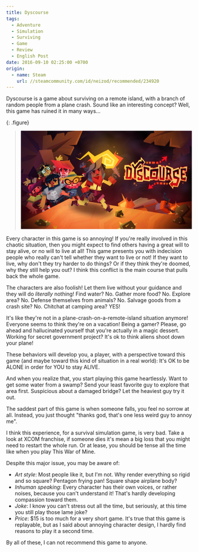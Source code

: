 ```yaml
---
title: Dyscourse
tags:
  - Adventure
  - Simulation
  - Surviving
  - Game
  - Review
  - English Post
date: 2016-09-10 02:25:00 +0700
origin:
  - name: Steam
    url: //steamcommunity.com/id/neizod/recommended/234920
---
```


Dyscourse is a game about surviving on a remote island, with a branch of random people from a plane crash. Sound like an interesting concept? Well, this game has ruined it in many ways...

{: .figure}
> ![](/images/game/cover/dyscourse.jpg)

Every character in this game is so annoying! If you're really involved in this chaotic situation, then you might expect to find others having a great will to stay alive, or no will to live at all! This game presents you with indecision people who really can't tell whether they want to live or not! If they want to live, why don't they try harder to do things? Or if they think they're doomed, why they still help you out? I think this conflict is the main course that pulls back the whole game.

The characters are also foolish! Let them live without your guidance and they will do *literally* nothing! Find water? No. Gather more food? No. Explore area? No. Defense themselves from animals? No. Salvage goods from a crash site? No. Chitchat at camping area? YES!

It's like they're not in a plane-crash-on-a-remote-island situation anymore! Everyone seems to think they're on a vacation! Being a gamer? Please, go ahead and hallucinated yourself that you're actually in a magic dessert. Working for secret government project? It's ok to think aliens shoot down your plane!

These behaviors will develop you, a player, with a perspective toward this game (and maybe toward this kind of situation in a real world): It's OK to be ALONE in order for YOU to stay ALIVE.

And when you realize that, you start playing this game heartlessly. Want to get some water from a swamp? Send your least favorite guy to explore that area first. Suspicious about a damaged bridge? Let the heaviest guy try it out.

The saddest part of this game is when someone falls, you feel no sorrow at all. Instead, you just thought "thanks god, that's one less weird guy to annoy me".

I think this experience, for a survival simulation game, is very bad. Take a look at XCOM franchise, if someone dies it's mean a big loss that you might need to restart the whole run. Or at lease, you should be tense all the time like when you play This War of Mine.

Despite this major issue, you may be aware of:

- *Art style*: Most people like it, but I'm not. Why render everything so rigid and so square? Pentagon frying pan! Square shape airplane body?
- *Inhuman speaking*: Every character has their own voices, or rather noises, because you can't understand it! That's hardly developing compassion toward them.
- *Joke*: I know you can't stress out all the time, but seriously, at this time you still play those lame joke?
- *Price*: $15 is too much for a very short game. It's true that this game is replayable, but as I said about annoying character design, I hardly find reasons to play it a second time.

By all of these, I can not recommend this game to anyone.

